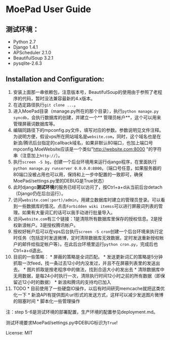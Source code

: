 MoePad User Guide
====
测试环境：
----
*  Python 2.7
*  Django 1.4.1
*  APScheduler 2.1.0
*  BeautifulSoup 3.2.1
*  pysqlite-2.6.3

Installation and Configuration:
----
1.  安装上面那一串依赖包，注意版本号，BeautifulSoup的使用由于参照了老程序的代码，暂时没法兼容最新的4.x版本。
2.  在选定路径执行`git clone ...`。
3.  进入MoePad目录（manage.py所在的那个目录），执行`python manage.py syncdb`，会执行数据库的创建，并建立一个** 管理员帐户**，这个可以用来管理屏蔽词数据库等。
4.  编辑同路径下的mpconfig.py文件，填写对应的参数。参数说明见文件注释。为说明方便，假设vps所在网站域名是`website.com`，同时，这个域名也是在新浪/腾讯后台指定的callback域名，如果非默认80端口，也加上端口号mpconfig.MoeWebsite应该是一个类似"http://website.com:8000 "的字符串（注意加上`http://`）。
5.  执行`screen -S bg`，创建一个后台环境用来运行django程序，在里面执行`python manage.py runserver 0.0.0.0:8000`。（端口号任意，如果服务器的80端口没被占用也可以用，保持和上一步中配置的一致即可，确保MoePad/settings.py里的DEBUG是True状态）
6.  此时django**测试环境**的服务已经可以访问了，按Ctrl+a+d从当前后台detach（Django仍在后台运行）。
7.  访问`website.com(:port)/admin`，用建立数据库时建立的管理员登录。可以看到一些数据库的情况。点击`Forbidden wiki itemss`可以进行屏蔽词列表的管理。如果有大量词汇的话可以我手动进行批量导入。
8.  访问`website.com`有三个链接：1是清除所有数据库里保存的授权信息。2是授权新浪帐户。3是授权腾讯帐户。
9.  授权好帐户后可以在vps后台执行`screen -S cron`创建一个后台环境来执行定时任务（包括定时发送微博，定时清除数据库无效数据，定时发送重新授权帐户的邮件给指定帐户等）。在此后台环境里运行`python cron.py`，完成后也Ctrl+a+d退出。
10.  目前的一些策略：
	*  屏蔽的策略是全词匹配。
	*  发送更新词汇的策略是5分钟抓取一次feed，找一条过去12小时内没发过，并且不在屏蔽列表里的发送出去。
	*  图片抓取是按老程序中的做法，找到合适大小的发出去
	*  清除数据库中无用数据，是每24小时执行一次，清除执行时间12小时之前的所有数据（即保留近12小时的数据）
	*  新浪和腾讯的支持均已加入
11.  TODO
	*  目前使用了一些硬盘IO操作，以后有时间研究memcache就把这类优化一下
	*  新浪API有提供图片url形式的发送方式，这样可以减少发送图片微博的阻塞时间
	*  脚本化一些管理操作

注：step 5-6是测试环境的部署配置，生产环境的配置参见deployment.md。

测试环境要求MoePad/settings.py中DEBUG标识为`True`!

License: MIT